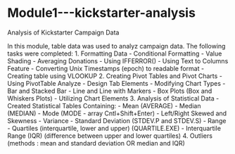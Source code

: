 # Module1---kickstarter-analysis
Analysis of Kickstarter Campaign Data

In this module, table data was used to analyz campaign data.
The following tasks were completed: 
        1. Formatting Data
           - Conditional Formatting
           - Value Shading
           - Averaging Donations
           - Using IFFERROR()
           - Using Text to Columns Feature
           - Converting Unix Timestamps (epoch) to readable format
           - Creating table using VLOOKUP
        2. Creating Pivot Tables and Pivot Charts
           - Using PivotTable Analyze
           - Design Tab Elements
           - Modifying Chart Types
             - Bar and Stacked Bar 
             - Line and Line with Markers
             - Box Plots (Box and Whiskers Plots)
           - Utilizing Chart Elements
        3. Analysis of Statistical Data
           - Created Statistical Tables Containing: 
             - Mean (AVERAGE)
             - Median (MEDIAN)
             - Mode (MODE - array Cntl+Shift+Enter)
             - Left/Right Skewed and Skewness 
             - Variance
             - Standard Deviation (STDEV.P and STDEV.S)
             - Range 
             - Quartiles (interquartile, lower and upper) (QUARTILE.EXE)
             - Interquartile Range (IQR) (difference between upper and lower quartiles)
        4. Outliers (methods : mean and standard deviation OR median and IQR)
          
          
          
